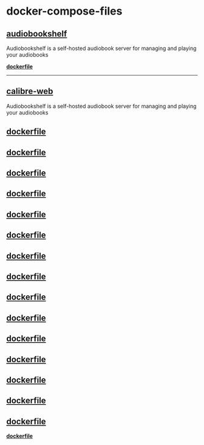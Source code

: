 # docker-compose-files

## [audiobookshelf](https://github.com/advplyr/audiobookshelf)

<p>Audiobookshelf is a self-hosted audiobook server for managing and playing your audiobooks</p>

**[dockerfile](https://github.com/wkimble91/docker-compose-files/blob/main/compose/audiobookshelf/docker-compose.yaml)**

---

## [calibre-web](https://github.com/janeczku/calibre-web)

<p>Audiobookshelf is a self-hosted audiobook server for managing and playing your audiobooks</p>

**[dockerfile](https://github.com/wkimble91/docker-compose-files/blob/main/compose/calibre-web/docker-compose.yaml)**
---

**[dockerfile](https://github.com/wkimble91/docker-compose-files/blob/main/compose/deluge/docker-compose.yaml)**
---
**[dockerfile](https://github.com/wkimble91/docker-compose-files/blob/main/compose/grocy/docker-compose.yaml)**
---
**[dockerfile](https://github.com/wkimble91/docker-compose-files/blob/main/compose/homer/docker-compose.yaml)**
---
**[dockerfile](https://github.com/wkimble91/docker-compose-files/blob/main/compose/jackett/docker-compose.yaml)**
---
**[dockerfile](https://github.com/wkimble91/docker-compose-files/blob/main/compose/uptime-kuma/docker-compose.yaml)**
---
**[dockerfile](https://github.com/wkimble91/docker-compose-files/blob/main/compose/mealie/docker-compose.yaml)**
---
**[dockerfile](https://github.com/wkimble91/docker-compose-files/blob/main/compose/nextcloud/docker-compose.yaml)**
---
**[dockerfile](https://github.com/wkimble91/docker-compose-files/blob/main/compose/photoprism/docker-compose.yaml)**
---
**[dockerfile](https://github.com/wkimble91/docker-compose-files/blob/main/compose/pihole/docker-compose.yaml)**
---
**[dockerfile](https://github.com/wkimble91/docker-compose-files/blob/main/compose/plex/docker-compose.yaml)**
---
**[dockerfile](https://github.com/wkimble91/docker-compose-files/blob/main/compose/portainer/docker-compose.yaml)**
---
**[dockerfile](https://github.com/wkimble91/docker-compose-files/blob/main/compose/radarr/docker-compose.yaml)**
---
**[dockerfile](https://github.com/wkimble91/docker-compose-files/blob/main/compose/shiori/docker-compose.yaml)**
---
**[dockerfile](https://github.com/wkimble91/docker-compose-files/blob/main/compose/sonarr/docker-compose.yaml)**
---
**[dockerfile](https://github.com/wkimble91/docker-compose-files/blob/main/compose/watchtower/docker-compose.yaml)**
